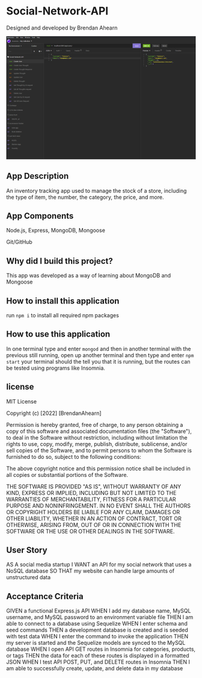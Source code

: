 # Social-Network-API


Designed and developed by Brendan Ahearn

![Social-Network-API](https://github.com/Arcanaut/Social-Network-API/blob/main/assets/thumbnail.png)
## App Description
An inventory tracking app used to manage the stock of a store, including the type of item, the number, the category, the price, and more.

## App Components

Node.js,
Express,
MongoDB,
Mongoose

Git/GitHub
## Why did I build this project?
This app was developed as a way of learning about MongoDB and Mongoose

## How to install this application
run `npm i` to install all required npm packages
## How to use this application
In one terminal type and enter `mongod` and then in another terminal with the previous still running, open up another terminal and then type and enter `npm start`
your terminal should the tell you that it is running, but the routes can be tested using programs like Insomnia.

## license
MIT License

Copyright (c) [2022] [BrendanAhearn]

Permission is hereby granted, free of charge, to any person obtaining a copy of this software and associated documentation files (the "Software"), to deal in the Software without restriction, including without limitation the rights to use, copy, modify, merge, publish, distribute, sublicense, and/or sell copies of the Software, and to permit persons to whom the Software is furnished to do so, subject to the following conditions:

The above copyright notice and this permission notice shall be included in all copies or substantial portions of the Software.

THE SOFTWARE IS PROVIDED "AS IS", WITHOUT WARRANTY OF ANY KIND, EXPRESS OR IMPLIED, INCLUDING BUT NOT LIMITED TO THE WARRANTIES OF MERCHANTABILITY, FITNESS FOR A PARTICULAR PURPOSE AND NONINFRINGEMENT. IN NO EVENT SHALL THE AUTHORS OR COPYRIGHT HOLDERS BE LIABLE FOR ANY CLAIM, DAMAGES OR OTHER LIABILITY, WHETHER IN AN ACTION OF CONTRACT, TORT OR OTHERWISE, ARISING FROM, OUT OF OR IN CONNECTION WITH THE SOFTWARE OR THE USE OR OTHER DEALINGS IN THE SOFTWARE.

## User Story
AS A social media startup
I WANT an API for my social network that uses a NoSQL database
SO THAT my website can handle large amounts of unstructured data

## Acceptance Criteria
GIVEN a functional Express.js API
WHEN I add my database name, MySQL username, and MySQL password to an environment variable file
THEN I am able to connect to a database using Sequelize
WHEN I enter schema and seed commands
THEN a development database is created and is seeded with test data
WHEN I enter the command to invoke the application
THEN my server is started and the Sequelize models are synced to the MySQL database
WHEN I open API GET routes in Insomnia for categories, products, or tags
THEN the data for each of these routes is displayed in a formatted JSON
WHEN I test API POST, PUT, and DELETE routes in Insomnia
THEN I am able to successfully create, update, and delete data in my database
